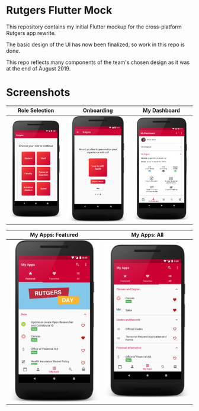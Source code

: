 # Rutgers Flutter Mock

This repository contains my initial Flutter mockup for the cross-platform Rutgers app rewrite.

The basic design of the UI has now been finalized, so work in this repo is done. 

This repo reflects many components of the team's chosen design as it was at the end of August 2019.

# Screenshots

| Role Selection | Onboarding | My Dashboard |
| - | - | - |
| ![Role Selection](screenshots/role_selection.png) | ![Onboarding](screenshots/onboarding.png) | ![My Dashboard](screenshots/my_dashboard.png) |

| My Apps: Featured | My Apps: All |
| - | - |
| ![My Apps: Featured](screenshots/my_apps_featured.png) | ![My Apps: All](screenshots/my_apps_all.png) |
